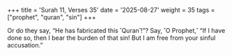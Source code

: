 +++
title = 'Surah 11, Verses 35'
date = '2025-08-27'
weight = 35
tags = ["prophet", "quran", "sin"]
+++

Or do they say, “He has fabricated this ˹Quran˺!”? Say, ˹O Prophet,˺ “If I have done so, then I bear the burden of that sin! But I am free from your sinful accusation.”